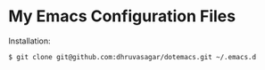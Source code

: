 # My Emacs Configuration Files

Installation:

```sh
$ git clone git@github.com:dhruvasagar/dotemacs.git ~/.emacs.d
```
